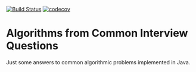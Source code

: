 [![Build Status](https://travis-ci.org/gspitz01/algorithminterviewquestions.svg?branch=master)](https://travis-ci.org/gspitz01/algorithminterviewquestions)
[![codecov](https://codecov.io/gh/gspitz01/algorithminterviewquestions/branch/master/graph/badge.svg)](https://codecov.io/gh/gspitz01/algorithminterviewquestions)
# Algorithms from Common Interview Questions
Just some answers to common algorithmic problems implemented in Java.